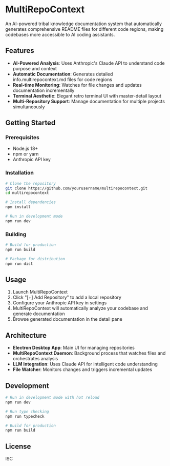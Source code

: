 # MultiRepoContext

An AI-powered tribal knowledge documentation system that automatically generates comprehensive README files for different code regions, making codebases more accessible to AI coding assistants.

## Features

- **AI-Powered Analysis**: Uses Anthropic's Claude API to understand code purpose and context
- **Automatic Documentation**: Generates detailed info.multirepocontext.md files for code regions
- **Real-time Monitoring**: Watches for file changes and updates documentation incrementally
- **Terminal Aesthetic**: Elegant retro terminal UI with master-detail layout
- **Multi-Repository Support**: Manage documentation for multiple projects simultaneously

## Getting Started

### Prerequisites

- Node.js 18+
- npm or yarn
- Anthropic API key

### Installation

```bash
# Clone the repository
git clone https://github.com/yourusername/multirepocontext.git
cd multirepocontext

# Install dependencies
npm install

# Run in development mode
npm run dev
```

### Building

```bash
# Build for production
npm run build

# Package for distribution
npm run dist
```

## Usage

1. Launch MultiRepoContext
2. Click "[+] Add Repository" to add a local repository
3. Configure your Anthropic API key in settings
4. MultiRepoContext will automatically analyze your codebase and generate documentation
5. Browse generated documentation in the detail pane

## Architecture

- **Electron Desktop App**: Main UI for managing repositories
- **MultiRepoContext Daemon**: Background process that watches files and orchestrates analysis
- **LLM Integration**: Uses Claude API for intelligent code understanding
- **File Watcher**: Monitors changes and triggers incremental updates

## Development

```bash
# Run in development mode with hot reload
npm run dev

# Run type checking
npm run typecheck

# Build for production
npm run build
```

## License

ISC